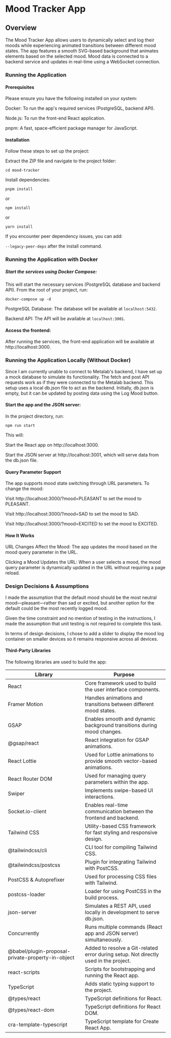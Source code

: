 # Mood Tracker App

## Overview

The Mood Tracker App allows users to dynamically select and log their moods while experiencing animated transitions between different mood states. The app features a smooth SVG-based background that animates elements based on the selected mood. Mood data is connected to a backend service and updates in real-time using a WebSocket connection.

### Running the Application

#### Prerequisites

Please ensure you have the following installed on your system:

Docker: To run the app's required services (PostgreSQL, backend API).

Node.js: To run the front-end React application.

pnpm: A fast, space-efficient package manager for JavaScript.

#### Installation

Follow these steps to set up the project:

Extract the ZIP file and navigate to the project folder:

`cd mood-tracker`

Install dependencies:

`pnpm install`

or

`npm install`

or

`yarn install`

If you encounter peer dependency issues, you can add:

`--legacy-peer-deps` after the install command.

### Running the Application with Docker

##### Start the services using Docker Compose:

This will start the necessary services (PostgreSQL database and backend API). From the root of your project, run:

`docker-compose up -d`

PostgreSQL Database: The database will be available at `localhost:5432`.

Backend API: The API will be available at `localhost:3001`.

#### Access the frontend:

After running the services, the front-end application will be available at http://localhost:3000.

### Running the Application Locally (Without Docker)

Since I am currently unable to connect to Metalab's backend, I have set up a mock database to simulate its functionality. The fetch and post API requests work as if they were connected to the Metalab backend. This setup uses a local db.json file to act as the backend. Initially, db.json is empty, but it can be updated by posting data using the Log Mood button.

#### Start the app and the JSON server:

In the project directory, run:

`npm run start`

This will:

Start the React app on http://localhost:3000.

Start the JSON server at http://localhost:3001, which will serve data from the db.json file.

#### Query Parameter Support

The app supports mood state switching through URL parameters. To change the mood:

Visit http://localhost:3000/?mood=PLEASANT to set the mood to PLEASANT.

Visit http://localhost:3000/?mood=SAD to set the mood to SAD.

Visit http://localhost:3000/?mood=EXCITED to set the mood to EXCITED.

#### How It Works

URL Changes Affect the Mood: The app updates the mood based on the mood query parameter in the URL.

Clicking a Mood Updates the URL: When a user selects a mood, the mood query parameter is dynamically updated in the URL without requiring a page reload.

### Design Decisions & Assumptions

I made the assumption that the default mood should be the most neutral mood—pleasant—rather than sad or excited, but another option for the default could be the most recently logged mood.

Given the time constraint and no mention of testing in the instructions, I made the assumption that unit testing is not required to complete this task.

In terms of design decisions, I chose to add a slider to display the mood log container on smaller devices so it remains responsive across all devices.

#### Third-Party Libraries

The following libraries are used to build the app:

| Library                                           | Purpose                                                                              |
| ------------------------------------------------- | ------------------------------------------------------------------------------------ |
| React                                             | Core framework used to build the user interface components.                          |
| Framer Motion                                     | Handles animations and transitions between different mood states.                    |
| GSAP                                              | Enables smooth and dynamic background transitions during mood changes.               |
| @gsap/react                                       | React integration for GSAP animations.                                               |
| React Lottie                                      | Used for Lottie animations to provide smooth vector-based animations.                |
| React Router DOM                                  | Used for managing query parameters within the app.                                   |
| Swiper                                            | Implements swipe-based UI interactions.                                              |
| Socket.io-client                                  | Enables real-time communication between the frontend and backend.                    |
| Tailwind CSS                                      | Utility-based CSS framework for fast styling and responsive design.                  |
| @tailwindcss/cli                                  | CLI tool for compiling Tailwind CSS.                                                 |
| @tailwindcss/postcss                              | Plugin for integrating Tailwind with PostCSS.                                        |
| PostCSS & Autoprefixer                            | Used for processing CSS files with Tailwind.                                         |
| postcss-loader                                    | Loader for using PostCSS in the build process.                                       |
| json-server                                       | Simulates a REST API, used locally in development to serve db.json.                  |
| Concurrently                                      | Runs multiple commands (React app and JSON server) simultaneously.                   |
| @babel/plugin-proposal-private-property-in-object | Added to resolve a Git-related error during setup. Not directly used in the project. |
| react-scripts                                     | Scripts for bootstrapping and running the React app.                                 |
| TypeScript                                        | Adds static typing support to the project.                                           |
| @types/react                                      | TypeScript definitions for React.                                                    |
| @types/react-dom                                  | TypeScript definitions for React DOM.                                                |
| cra-template-typescript                           | TypeScript template for Create React App.                                            |
